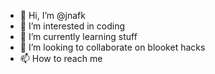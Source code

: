 - 👋 Hi, I’m @jnafk
- 👀 I’m interested in coding
- 🌱 I’m currently learning stuff
- 💞️ I’m looking to collaborate on blooket hacks
- 📫 How to reach me 

<!---
jnafk/jnafk is a ✨ special ✨ repository because its `README.md` (this file) appears on your GitHub profile.
You can click the Preview link to take a look at your changes.
--->
